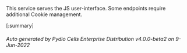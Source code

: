 






This service serves the JS user-interface. Some endpoints require additional Cookie management.

[:summary]

###### Auto generated by Pydio Cells Enterprise Distribution v4.0.0-beta2 on 9-Jun-2022
